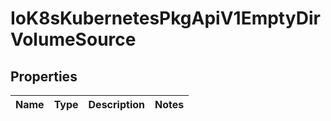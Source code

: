 
# IoK8sKubernetesPkgApiV1EmptyDirVolumeSource

## Properties
Name | Type | Description | Notes
------------ | ------------- | ------------- | -------------



